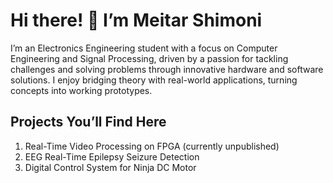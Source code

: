 # Hi there! 👋 I’m Meitar Shimoni

I’m an Electronics Engineering student with a focus on Computer Engineering and Signal Processing, driven by a passion for tackling challenges and solving problems through innovative hardware and software solutions. I enjoy bridging theory with real-world applications, turning concepts into working prototypes.


## Projects You’ll Find Here
1. Real-Time Video Processing on FPGA (currently unpublished)
2. EEG Real-Time Epilepsy Seizure Detection
3. Digital Control System for Ninja DC Motor
